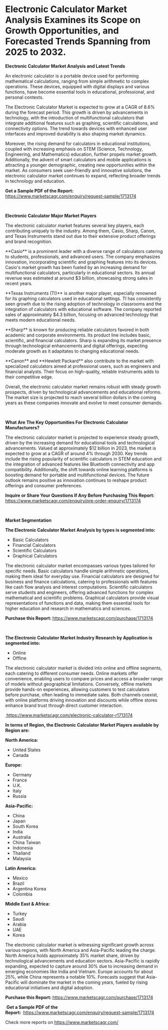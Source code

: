 <p><h1>Electronic Calculator Market Analysis Examines its Scope on Growth Opportunities, and Forecasted Trends Spanning from 2025 to 2032.</h1></p><p><strong>Electronic Calculator Market Analysis and Latest Trends</strong></p>
<p><p>An electronic calculator is a portable device used for performing mathematical calculations, ranging from simple arithmetic to complex operations. These devices, equipped with digital displays and various functions, have become essential tools in educational, professional, and personal contexts.</p><p>The Electronic Calculator Market is expected to grow at a CAGR of 8.6% during the forecast period. This growth is driven by advancements in technology, with the introduction of multifunctional calculators that integrate additional features such as graphing, scientific calculations, and connectivity options. The trend towards devices with enhanced user interfaces and improved durability is also shaping market dynamics.</p><p>Moreover, the rising demand for calculators in educational institutions, coupled with increasing emphasis on STEM (Science, Technology, Engineering, and Mathematics) education, further propels market growth. Additionally, the advent of smart calculators and mobile applications is attracting a younger demographic, creating new opportunities within the market. As consumers seek user-friendly and innovative solutions, the electronic calculator market continues to expand, reflecting broader trends in technology and education.</p></p>
<p><strong>Get a Sample PDF of the Report:&nbsp;</strong> <a href="https://www.marketscagr.com/enquiry/request-sample/1713174?utm_campaign=1905&utm_medium=2&utm_source=Github&utm_content=ia&utm_term=05022025&utm_id=electronic-calculator">https://www.marketscagr.com/enquiry/request-sample/1713174</a></p>
<p>&nbsp;</p>
<p><strong>Electronic Calculator Major Market Players</strong></p>
<p><p>The electronic calculator market features several key players, each contributing uniquely to the industry. Among them, Casio, Sharp, Canon, and Texas Instruments stand out due to their extensive product offerings and brand recognition. </p><p>**Casio** is a prominent leader with a diverse range of calculators catering to students, professionals, and advanced users. The company emphasizes innovation, incorporating scientific and graphing features into its devices. Casio's market growth has been fueled by an increasing demand for multifunctional calculators, particularly in educational sectors. Its annual revenue was estimated at around $3 billion, showcasing strong sales in recent years.</p><p>**Texas Instruments (TI)** is another major player, especially renowned for its graphing calculators used in educational settings. TI has consistently seen growth due to the rising adoption of technology in classrooms and the integration of calculators with educational software. The company reported sales of approximately $4.3 billion, focusing on advanced technology that meets modern educational needs.</p><p>**Sharp** is known for producing reliable calculators favored in both academic and corporate environments. Its product line includes basic, scientific, and financial calculators. Sharp is expanding its market presence through technological enhancements and digital offerings, expecting moderate growth as it adapitates to changing educational needs.</p><p>**Canon** and **Hewlett Packard** also contribute to the market with specialized calculators aimed at professional users, such as engineers and financial analysts. Their focus on high-quality, reliable instruments adds to their competitive edge.</p><p>Overall, the electronic calculator market remains robust with steady growth prospects, driven by technological advancements and educational reforms. The market size is projected to reach several billion dollars in the coming years as these companies innovate and evolve to meet consumer demands.</p></p>
<p>&nbsp;</p>
<p><strong>What Are The Key Opportunities For Electronic Calculator Manufacturers?</strong></p>
<p><p>The electronic calculator market is projected to experience steady growth, driven by the increasing demand for educational tools and technological advancements. Valued at approximately $12 billion in 2023, the market is expected to grow at a CAGR of around 4% through 2030. Key trends include the rising popularity of scientific calculators in STEM education and the integration of advanced features like Bluetooth connectivity and app compatibility. Additionally, the shift towards online learning platforms is boosting demand for portable and multifunctional devices. The future outlook remains positive as innovation continues to reshape product offerings and consumer preferences.</p></p>
<p><strong>Inquire or Share Your Questions If Any Before Purchasing This Report:</strong> <a href="https://www.marketscagr.com/enquiry/pre-order-enquiry/1713174?utm_campaign=1905&utm_medium=2&utm_source=Github&utm_content=ia&utm_term=05022025&utm_id=electronic-calculator">https://www.marketscagr.com/enquiry/pre-order-enquiry/1713174</a></p>
<p>&nbsp;</p>
<p><strong>Market Segmentation</strong></p>
<p><strong>The Electronic Calculator Market Analysis by types is segmented into:</strong></p>
<p><ul><li>Basic Calculators</li><li>Financial Calculators</li><li>Scientific Calculators</li><li>Graphical Calculators</li></ul></p>
<p><p>The electronic calculator market encompasses various types tailored for specific needs. Basic calculators handle simple arithmetic operations, making them ideal for everyday use. Financial calculators are designed for business and finance calculations, catering to professionals with features like cash flow analysis and interest computations. Scientific calculators serve students and engineers, offering advanced functions for complex mathematical and scientific problems. Graphical calculators provide visual representations of functions and data, making them essential tools for higher education and research in mathematics and sciences.</p></p>
<p><strong>Purchase this Report:&nbsp;</strong><a href="https://www.marketscagr.com/purchase/1713174?utm_campaign=1905&utm_medium=2&utm_source=Github&utm_content=ia&utm_term=05022025&utm_id=electronic-calculator">https://www.marketscagr.com/purchase/1713174</a></p>
<p>&nbsp;</p>
<p><strong>The Electronic Calculator Market Industry Research by Application is segmented into:</strong></p>
<p><ul><li>Online</li><li>Offline</li></ul></p>
<p><p>The electronic calculator market is divided into online and offline segments, each catering to different consumer needs. Online markets offer convenience, enabling users to compare prices and access a broader range of models without geographical limitations. Conversely, offline markets provide hands-on experiences, allowing customers to test calculators before purchase, often leading to immediate sales. Both channels coexist, with online platforms driving innovation and discounts while offline stores enhance brand trust through direct customer interaction.</p></p>
<p><a href="https://www.marketscagr.com/electronic-calculator-r1713174?utm_campaign=1905&utm_medium=2&utm_source=Github&utm_content=ia&utm_term=05022025&utm_id=electronic-calculator">&nbsp;https://www.marketscagr.com/electronic-calculator-r1713174</a></p>
<p><strong>In terms of Region, the Electronic Calculator Market Players available by Region are:</strong></p>
<p>
    <p> <strong> North America: </strong>
        <ul>
            <li>United States</li>
            <li>Canada</li>
        </ul>
        </p> 
    <p> <strong> Europe: </strong>
        <ul>
            <li>Germany</li>
            <li>France</li>
            <li>U.K.</li>
            <li>Italy</li>
            <li>Russia</li>
        </ul>
        </p> 
    <p> <strong> Asia-Pacific: </strong>
        <ul>
            <li>China</li>
            <li>Japan</li>
            <li>South Korea</li>
            <li>India</li>
            <li>Australia</li>
            <li>China Taiwan</li>
            <li>Indonesia</li>
            <li>Thailand</li>
            <li>Malaysia</li>
        </ul>
        </p> 
    <p> <strong> Latin America: </strong>
        <ul>
            <li>Mexico</li>
            <li>Brazil</li>
            <li>Argentina Korea</li>
            <li>Colombia</li>
        </ul>
        </p> 
    <p> <strong> Middle East & Africa: </strong>
        <ul>
            <li>Turkey</li>
            <li>Saudi</li>
            <li>Arabia</li>
            <li>UAE</li>
            <li>Korea</li>
        </ul>
    </p>
    </p>
<p><p>The electronic calculator market is witnessing significant growth across various regions, with North America and Asia-Pacific leading the charge. North America holds approximately 35% market share, driven by technological advancements and education sectors. Asia-Pacific is rapidly expanding, expected to capture around 30% due to increasing demand in emerging economies like India and Vietnam. Europe accounts for about 25%, while China represents a notable 10%. Forecasts suggest that Asia-Pacific will dominate the market in the coming years, fueled by rising educational initiatives and digital adoption.</p></p>
<p><strong>Purchase this Report: </strong><a href="https://www.marketscagr.com/purchase/1713174?utm_campaign=1905&utm_medium=2&utm_source=Github&utm_content=ia&utm_term=05022025&utm_id=electronic-calculator">https://www.marketscagr.com/purchase/1713174</a></p>
<p>&nbsp;<strong>Get a Sample PDF of the Report:&nbsp;&nbsp;</strong><a href="https://www.marketscagr.com/enquiry/request-sample/1713174?utm_campaign=1905&utm_medium=2&utm_source=Github&utm_content=ia&utm_term=05022025&utm_id=electronic-calculator">https://www.marketscagr.com/enquiry/request-sample/1713174</a></p>
<p><strong></strong></p>
<p>Check more reports on <a href="https://www.marketscagr.com/?utm_campaign=1905&utm_medium=2&utm_source=Github&utm_content=ia&utm_term=05022025&utm_id=electronic-calculator">https://www.marketscagr.com/</a></p>